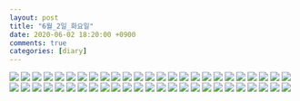 ```yaml
---
layout: post
title: "6월_2일_화요일"
date: 2020-06-02 18:20:00 +0900
comments: true 
categories: [diary] 
---
```

![](https://blogfiles.pstatic.net/MjAyMDA2MDJfMjg5/MDAxNTkxMDg5NTU2MDA1.XVxaDVwqzwlv7r5ZsLqv8uIr07Ly-T2OBRNH5w9Pbaog.Y-96KbCp8k2nSB007SId4Iw4D7C2GrQUiNGlUAbRFAUg.JPEG.hotleve/NaverBlog_20200602_181915_00.jpg?type=w1) 
![](https://blogfiles.pstatic.net/MjAyMDA2MDJfMjU5/MDAxNTkxMDg5NTU2OTk0.itFCwvwuX1dFbNHjoQopO6BTClPbAmNBI-tBfDnO8RIg.hhan6rkDYyyqdgMJyPqBV9vpghn669wv8lrqdC3BqtIg.JPEG.hotleve/NaverBlog_20200602_181916_01.jpg?type=w1) 
![](https://blogfiles.pstatic.net/MjAyMDA2MDJfMzkg/MDAxNTkxMDg5NTU4MDg4.vrM52aL2gY6RyRveU3134UZxT6NCMV6dyxUz2YPDVXkg.TqRWQP7vyPte8STQpF94zKOVZtY0aIGEHF4zCtAShd8g.JPEG.hotleve/NaverBlog_20200602_181917_02.jpg?type=w1) 
![](https://blogfiles.pstatic.net/MjAyMDA2MDJfMTg5/MDAxNTkxMDg5NTU5MjYx.ff7rD40IZ7gDoc6spdQZJRd_745qq-sFmGgcfShGcmQg.Mq5sHUocd2BG3gldNQAhCZUHkNG-sSCFKAiTiFlVmckg.JPEG.hotleve/NaverBlog_20200602_181918_03.jpg?type=w1) 
![](https://blogfiles.pstatic.net/MjAyMDA2MDJfMjI1/MDAxNTkxMDg5NTYwMTAx.yWNHeiMhy7FvFVpNrin_aEHtKgHjRmQmqbYdZLuSN-8g.K0tual0VIRHuz5Xl7USj17-qAdKAQOVgdZPk4QnaCj4g.JPEG.hotleve/NaverBlog_20200602_181919_04.jpg?type=w1) 
![](https://blogfiles.pstatic.net/MjAyMDA2MDJfMTkw/MDAxNTkxMDg5NTYxMzI2.hDMmR2wEV8EMcKgnfgttkKCuw5qnH1yqumIKFkKkHLsg.7Zh25tELcdp2Fc768QZIVtyBqjvqpkRxqGIxQZHvMiog.JPEG.hotleve/NaverBlog_20200602_181920_05.jpg?type=w1) 
![](https://blogfiles.pstatic.net/MjAyMDA2MDJfMzQg/MDAxNTkxMDg5NTYyMzMw.hxw-P8dNkl-IaP4bTH_L3jPJkLWhd4O5cJvdXTvHG9kg.S6QU7wsMRxzNp_XCEg10trEEGkRNSHInh0SH6gEG2e8g.JPEG.hotleve/NaverBlog_20200602_181921_06.jpg?type=w1) 
![](https://blogfiles.pstatic.net/MjAyMDA2MDJfMjYg/MDAxNTkxMDg5NTYyOTgw.hxfKK8pc8O17qPjd-75a5m8eS2QY3-BgeNSMgTMyQbkg.Phaw6Fj1JLSSg5U1shSgPaQMeFsRSzcl5ftnSevPVYsg.JPEG.hotleve/NaverBlog_20200602_181922_07.jpg?type=w1) 
![](https://blogfiles.pstatic.net/MjAyMDA2MDJfMjAg/MDAxNTkxMDg5NTYzODM0.VZoD7VlhLayUxc4GeL2zLZs6TuHO56IySUStcW5IGs8g.noqbNs2klIUqOHWsFhxCbm5W0ADp7ucXcbxDheE4qA0g.JPEG.hotleve/NaverBlog_20200602_181923_08.jpg?type=w1) 
![](https://blogfiles.pstatic.net/MjAyMDA2MDJfMTM0/MDAxNTkxMDg5NTY0NzU2.n9uLneXovACAZjWo1e2nvHIxfzR7E7xbtUmvkdjtfwog.rKcjS80xi4lWucOsze0grYTRA4xdcxQPfvFGSPzdQwUg.JPEG.hotleve/NaverBlog_20200602_181924_09.jpg?type=w1) 
![](https://blogfiles.pstatic.net/MjAyMDA2MDJfODQg/MDAxNTkxMDg5NTY1NTc0.VSZMTCJdcdqEHw9nC-RhLb8mv9eCdYkrtno4S0YS_Vcg.k5ZrUAF5pUtuK4wQ1QAzNk6EjjIIIuYcX9xHChqlZDog.JPEG.hotleve/NaverBlog_20200602_181925_10.jpg?type=w1) 
![](https://blogfiles.pstatic.net/MjAyMDA2MDJfMTc3/MDAxNTkxMDg5NTY2NTY5.I4dNIKSoZ1-xM1EUSTtm9lTuJhs0I61yocAoiDsL51Yg.S7B0G6aGQbO3_XunT_ZR9gpYQQGVJUkidxfz1SouaT8g.JPEG.hotleve/NaverBlog_20200602_181926_11.jpg?type=w1) 
![](https://blogfiles.pstatic.net/MjAyMDA2MDJfMTAy/MDAxNTkxMDg5NTY3NTkz.tfKA6tJMW-VE4-8E44gvPXkOFmkgqphjsv_cbNbmct8g.o6g0co06Ff7e_h0pzZQdfAeQHYe9qWyBKPC7BdtpqPMg.JPEG.hotleve/NaverBlog_20200602_181927_12.jpg?type=w1) 
![](https://blogfiles.pstatic.net/MjAyMDA2MDJfODYg/MDAxNTkxMDg5NTY4Mzk2.adNSAS5Y1n5BORuasOmunegKdAPuAkPwxVrZiR5E1cgg.C0gndu_0B8AbCeERbC-J2kOjn6ZVRK1ckibyf2x7Ri0g.JPEG.hotleve/NaverBlog_20200602_181928_13.jpg?type=w1) 
![](https://blogfiles.pstatic.net/MjAyMDA2MDJfNiAg/MDAxNTkxMDg5NTcxMjg0.M6RjMXQvrnEh7Ba82pRZIcBifLgvfDEzJ2yfJfWGDpkg.EmqpJEUoJHTFFBXcnazb56lp6Vr8J2TRjC4l0HdjAwog.JPEG.hotleve/NaverBlog_20200602_181930_14.jpg?type=w1) 
![](https://blogfiles.pstatic.net/MjAyMDA2MDJfMjE1/MDAxNTkxMDg5NTcxOTk0.xpaaixTroEPI_EBErK8z4hNTLmq8bKO7EP92nii10TEg.uDPdT9-K6ZPMu49SDYSSySRbYisAqSdSfLj4NeII-gUg.JPEG.hotleve/NaverBlog_20200602_181931_15.jpg?type=w1) 
![](https://blogfiles.pstatic.net/MjAyMDA2MDJfMTQy/MDAxNTkxMDg5NTcyOTA3.hqcxtO-gQlGas93a0Oym1_X-_rPLFmFAD_IRxa90D3og.LZ-xGa3zZoy4ZpBOrULOW69v5dQIjQ5eWGgpiZ1T0JMg.JPEG.hotleve/NaverBlog_20200602_181932_16.jpg?type=w1) 
![](https://blogfiles.pstatic.net/MjAyMDA2MDJfOTMg/MDAxNTkxMDg5NTczODky.9ynMeGO1JxW71ibaYJ80GdZqvOEZiiYu9JmFFBnCwyAg.JtHzBUY0jV60hfmoLeWfa9KHcg1J2FvscXHyuk3Cv_cg.JPEG.hotleve/NaverBlog_20200602_181933_17.jpg?type=w1) 
![](https://blogfiles.pstatic.net/MjAyMDA2MDJfMjYx/MDAxNTkxMDg5NTc0NTY5.s1KGIvYjVK8QO6O68R2dUI3ATlIIJpVK1zt9xrxCyz8g.6k92ni7q1q22KtVjYnad9GoGvurZNDgAdyi1Is0_y1Mg.JPEG.hotleve/NaverBlog_20200602_181934_18.jpg?type=w1) 
![](https://blogfiles.pstatic.net/MjAyMDA2MDJfMjk0/MDAxNTkxMDg5NTc1NzYw.-EhvvFyflyJFUjqXxILKIErdIJ_HgM70UaodaMG9NIIg.mUh0FjlU-v8oA7o7QDpnN-hgCvdxY0rwV0VknZDFYycg.JPEG.hotleve/NaverBlog_20200602_181934_19.jpg?type=w1) 
![](https://blogfiles.pstatic.net/MjAyMDA2MDJfMTE2/MDAxNTkxMDg5NTc3NDE3.RU94k04PQ3CNUzZUvsb3Am9oMd-_ERFntTxL7vCIFvUg.uS_KC_SngrUcWMgElkvL2q_bB4LOUPlYnC2KRGBbuiMg.JPEG.hotleve/NaverBlog_20200602_181937_21.jpg?type=w1) 
![](https://blogfiles.pstatic.net/MjAyMDA2MDJfMTI5/MDAxNTkxMDg5NTc4MDY5.vXzIGxton4m3oe2VDgyaQK99e6-EHViXW932wafoS1og.1kpcYDKiFEJPEzAILpg-jpCjt9N4k_zMCXana_kW_Qcg.JPEG.hotleve/NaverBlog_20200602_181937_22.jpg?type=w1) 
![](https://blogfiles.pstatic.net/MjAyMDA2MDJfMjEy/MDAxNTkxMDg5NTc4NzY0.LJDuqKYSFJAK8MocI1SjAkjF109w6cxqEQPo7ngQlNwg.uleswzxdZ6Q90CAc_fiiUVP3JQv9dejyNW9Lnkget5Ig.JPEG.hotleve/NaverBlog_20200602_181938_23.jpg?type=w1) 
![](https://blogfiles.pstatic.net/MjAyMDA2MDJfMTM0/MDAxNTkxMDg5NTc5NzY2.ggob96nawr-DrbYFPsydQHYQFpX5IkUkDGVesN5USxkg.KcdOYg04jStI0IrvUkTZD3y0i-4c0EhpvL2SFK09hnIg.JPEG.hotleve/NaverBlog_20200602_181939_24.jpg?type=w1) 
![](https://blogfiles.pstatic.net/MjAyMDA2MDJfNDMg/MDAxNTkxMDg5NTgwNjcw.7ISJAJ96OokNmeAN41bYfDgBoKtQs3akR9sfwWZFg-Ag.am1v_YZvdOdoDU_NXjGIw0_JA9WLhWsU1skcrBC_o8Ag.JPEG.hotleve/NaverBlog_20200602_181940_25.jpg?type=w1) 
![](https://blogfiles.pstatic.net/MjAyMDA2MDJfMjg5/MDAxNTkxMDg5NTkwODY1.HA8c4_Jhy-tO7cPCoR4iuiyust22Gxz__BN5fOv_KsMg.RrMT4NXghZMAzqIiLj1R5cMuNO-mTe62FgkAYXqgODIg.JPEG.hotleve/NaverBlog_20200602_181942_26.jpg?type=w1) 
![](https://blogfiles.pstatic.net/MjAyMDA2MDJfMTcy/MDAxNTkxMDg5NTkxNzUx.BPxU0e2LU73d1ntoppgi-Qx9XjMiYar9kETc7YdFEHIg.-AyOP7ZaVUQn8YYQv8zrmZ4SeEhShE9PtOQU1mzQlO8g.JPEG.hotleve/NaverBlog_20200602_181951_27.jpg?type=w1) 
![](https://blogfiles.pstatic.net/MjAyMDA2MDJfMjM0/MDAxNTkxMDg5NTkyNDE4.2qXk20tLnAyAauG33mmV-pYYXgUdnNpT8LBPS3OtqYog.aqzLodgVqdp5y61D_y3F3EaCsWO8a2xIf1NiBBLZYcIg.JPEG.hotleve/NaverBlog_20200602_181952_28.jpg?type=w1) 
![](https://blogfiles.pstatic.net/MjAyMDA2MDJfMTQz/MDAxNTkxMDg5NTkzMDg4.pt0AnIaIHDWBAhwqtKRhqLc4NbvfO8B4PZDBSc2yfHog.98F_i0XScnU9HTHXouS-gs8P-pbqtvFeh2MzFv6oUtwg.JPEG.hotleve/NaverBlog_20200602_181952_29.jpg?type=w1) 
![](https://blogfiles.pstatic.net/MjAyMDA2MDJfODAg/MDAxNTkxMDg5NTk2ODQ4.0sgYD0CjkX_LHQnomk0Nmn8iXuL8xU5wUtaxX7gA6usg.K0xPRMOfzNfEam9-aAbppq2mT-w_IJTvgrwDR-q3XJog.JPEG.hotleve/NaverBlog_20200602_181956_30.jpg?type=w1) 
![](https://blogfiles.pstatic.net/MjAyMDA2MDJfMjI1/MDAxNTkxMDg5NTk3ODA0.OWLKd7udgGPAtagZmg7YIIf5Nhn9XUHqQ56_uoD87XEg.3hrVuT5gpCV4rz3rOXCWa1jebcXEnTRacgbdUYPBUH0g.JPEG.hotleve/NaverBlog_20200602_181957_31.jpg?type=w1) 
![](https://blogfiles.pstatic.net/MjAyMDA2MDJfOTAg/MDAxNTkxMDg5NTk4NzQz.Teykp5tCb5Fq3RVmqLx9UnG6GzmLK8Sd2VAmJLNA1PIg.HnBLP5jJUK2EOd0cDPORl7Br5qPjh6pd8PAeCBcyMIAg.JPEG.hotleve/NaverBlog_20200602_181958_32.jpg?type=w1) 
![](https://blogfiles.pstatic.net/MjAyMDA2MDJfMTAg/MDAxNTkxMDg5NjAwMTM2.fhD-sAhFbIEyOB1xtYwSfyHC27IadjpiXZSN_d5mWJ8g.1PaGHTvp8fzx26R9oYCmpw843Z50-6KszwNZefNlXSEg.JPEG.hotleve/NaverBlog_20200602_181959_33.jpg?type=w1) 
![](https://blogfiles.pstatic.net/MjAyMDA2MDJfMjg2/MDAxNTkxMDg5NjAwOTA1.Q3jtleZEqUIQGluPMhSnN0Muy_NM--4ZwwEQ6aBmnhMg.6dlQc_40MnkIPfSGZjd2S33ykvapwuAg4PbCMCfg3S0g.JPEG.hotleve/NaverBlog_20200602_182000_34.jpg?type=w1) 
![](https://blogfiles.pstatic.net/MjAyMDA2MDJfODcg/MDAxNTkxMDg5NTc2NjIy.jgLSsegYWdzsu981EdyIZXHsk3Z9UodusViP9gnT_zsg.KIeZ0EG5viLOvj68kFGA45jPMtE4NEqbLV7KQ0LcnYgg.JPEG.hotleve/NaverBlog_20200602_181936_20.jpg?type=w1) 
![](https://blogfiles.pstatic.net/MjAyMDA2MDJfMTU0/MDAxNTkxMDg5NjAxODEy.Xv25cMPprWoSWINGTwhpGqywr3jxdjvjwzSYu9j39TUg.EI_bIrEdoaKaOKPN5sQUv9dA3T_8p9UyEAoWzuCZC2Eg.JPEG.hotleve/NaverBlog_20200602_182001_35.jpg?type=w1) 
![](https://blogfiles.pstatic.net/MjAyMDA2MDJfMTQ5/MDAxNTkxMDg5NjAzMjcy.OYwqGl_FNmjzE6ub-Kpy6mAZyemJ37bz07fwWt0sZxYg.nGCEwqe_iu94P1PqLiI_rpsySFU820LTegD_fTVixqgg.JPEG.hotleve/NaverBlog_20200602_182002_36.jpg?type=w1) 
![](https://blogfiles.pstatic.net/MjAyMDA2MDJfMjU1/MDAxNTkxMDg5NjAzOTQ0.0IrXC7Nm2W5mwgPg_UV0O-eUnpzBqgqqHji147jnLOAg.l19iArcMDkRte47QIYeYsPODMIxN3yCNaolVQQ81-hYg.JPEG.hotleve/NaverBlog_20200602_182003_37.jpg?type=w1) 
![](https://blogfiles.pstatic.net/MjAyMDA2MDJfMTE5/MDAxNTkxMDg5NjA2NDg4.a_t_3PPvNaJMCpmb3jJ0dlpjtlQnO30R0ifCJ18Jo4gg.QgSA2V4LPYAlTYAIBvwBMmHdDX1V0uo8EY1ql_TLhQMg.JPEG.hotleve/NaverBlog_20200602_182005_38.jpg?type=w1) 
![](https://blogfiles.pstatic.net/MjAyMDA2MDJfODIg/MDAxNTkxMDg5NjA3ODA0.VHjCoj39N0jAT9MhO-ad4V4kX4dInC5A7G2BX3lZC1Mg.ujBHjcYgbkxNtI85tlP48O8e-6jZufDQLE35_PZWL4Ag.JPEG.hotleve/NaverBlog_20200602_182007_39.jpg?type=w1) 
![](https://blogfiles.pstatic.net/MjAyMDA2MDJfMjQw/MDAxNTkxMDg5NjA4ODI4.5a_FEmBSl58egqsPzCiuPh4xZCy_Jj2XUJtH9aQTwxMg.JIYNl62jY66yprQ5kK2lpUVtOWlEI15eGFjyi0F5ss4g.JPEG.hotleve/NaverBlog_20200602_182008_40.jpg?type=w1) 
![](https://blogfiles.pstatic.net/MjAyMDA2MDJfMTYw/MDAxNTkxMDg5NjA5NzU4.xsb7-uMuVWUZl6-pAshmE7t5cEt13ASPuBu1F42yUVcg.AdM580s1TijJVqsf3UYDRjJWVUC-hWUsI3ZFYudCKbgg.JPEG.hotleve/NaverBlog_20200602_182009_41.jpg?type=w1) 
![](https://blogfiles.pstatic.net/MjAyMDA2MDJfMjQ3/MDAxNTkxMDg5NjEwOTM0.S8SvEW_tP5EiHCZvTCd-EGemoTlx71IOPt17edyxLpIg.JcRQ5Tt_rOJ-cO6VUMCQery7heo3hB7TTSQS5GZ6T2wg.JPEG.hotleve/NaverBlog_20200602_182010_42.jpg?type=w1) 
![](https://blogfiles.pstatic.net/MjAyMDA2MDJfODMg/MDAxNTkxMDg5NjEyMDg3.nCx-mELdiAWlLodq9iDWBkuFbp2wENiLwP2USwvYXdIg.UmxuYk2kQC5f6kafJTrU63wkJK144n04M_MQwJXdjXEg.JPEG.hotleve/NaverBlog_20200602_182011_43.jpg?type=w1) 
![](https://blogfiles.pstatic.net/MjAyMDA2MDJfMTcx/MDAxNTkxMDg5NjEyOTQz.j1yh1yhrI9u7GK_jdHOzoxWvP6uADOmyrVonJfodDC4g.QboY5EiwWE0x-alg5WCVUS2hfgVF8MGEBCUWXmppbQsg.JPEG.hotleve/NaverBlog_20200602_182012_44.jpg?type=w1) 
![](https://blogfiles.pstatic.net/MjAyMDA2MDJfMTQ3/MDAxNTkxMDg5NjEzNTgw.W-yqJMzmhn7FtGvAU-onVFRZKI2LOpbKla4SkYZow0Eg.04sA_HIVcgW6o4xywe3ix7y2MdPyR4coFKOsNaTMMiQg.JPEG.hotleve/NaverBlog_20200602_182013_45.jpg?type=w1) 
![](https://blogfiles.pstatic.net/MjAyMDA2MDJfOTkg/MDAxNTkxMDg5NjE0NDMx.xxqf13bRBbXmk3kdKDom-2IXGaE84iOOBu3boTV1-wAg.u7OncEDRd6cnb9M-SzTml0oyuun-2hBBF1eAH6s7YM0g.JPEG.hotleve/NaverBlog_20200602_182013_46.jpg?type=w1) 
![](https://blogfiles.pstatic.net/MjAyMDA2MDJfMzYg/MDAxNTkxMDg5NjE1MTI0.d12qYG7MpPObsFzBFo8fnB9vk_fU_yonw8TdK1uzZZEg.Z93iaR6mF-NTZZExt2tHRXp3KkqravTZlJaFTmtTY_Ig.JPEG.hotleve/NaverBlog_20200602_182014_47.jpg?type=w1) 
![](https://blogfiles.pstatic.net/MjAyMDA2MDJfMjU0/MDAxNTkxMDg5NjE1Nzkw.UrbFTmXAehWcp6cgzASbJdPxWltGdohfUh9iurgCwb8g.KyBt9aPVpsPfFTkK1LBsr14yzXx_Q1li7TntklFrOLkg.JPEG.hotleve/NaverBlog_20200602_182015_48.jpg?type=w1) 
![](https://blogfiles.pstatic.net/MjAyMDA2MDJfMjYx/MDAxNTkxMDg5NjE2NjU5.zbyBq4utIXE4YE79hfm4-aFVM8c43pY1Icn2m6-GFKog.yKc7wq4TnsTANuhVAW2LYYgIjp1WIE5gA0xKbe7K494g.JPEG.hotleve/NaverBlog_20200602_182016_49.jpg?type=w1) 

